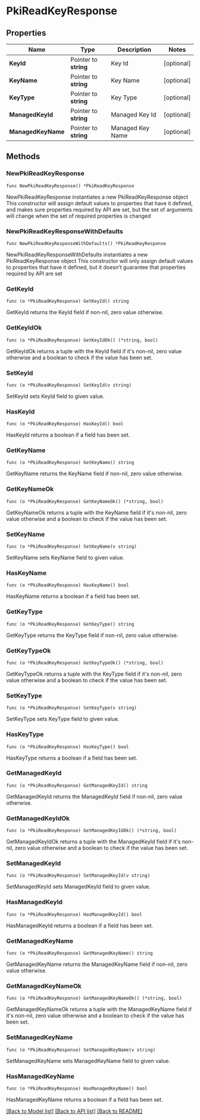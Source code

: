 # PkiReadKeyResponse


## Properties

Name | Type | Description | Notes
------------ | ------------- | ------------- | -------------
**KeyId** | Pointer to **string** | Key Id | [optional] 
**KeyName** | Pointer to **string** | Key Name | [optional] 
**KeyType** | Pointer to **string** | Key Type | [optional] 
**ManagedKeyId** | Pointer to **string** | Managed Key Id | [optional] 
**ManagedKeyName** | Pointer to **string** | Managed Key Name | [optional] 



## Methods


### NewPkiReadKeyResponse

`func NewPkiReadKeyResponse() *PkiReadKeyResponse`

NewPkiReadKeyResponse instantiates a new PkiReadKeyResponse object
This constructor will assign default values to properties that have it defined,
and makes sure properties required by API are set, but the set of arguments
will change when the set of required properties is changed

### NewPkiReadKeyResponseWithDefaults

`func NewPkiReadKeyResponseWithDefaults() *PkiReadKeyResponse`

NewPkiReadKeyResponseWithDefaults instantiates a new PkiReadKeyResponse object
This constructor will only assign default values to properties that have it defined,
but it doesn't guarantee that properties required by API are set


### GetKeyId

`func (o *PkiReadKeyResponse) GetKeyId() string`

GetKeyId returns the KeyId field if non-nil, zero value otherwise.

### GetKeyIdOk

`func (o *PkiReadKeyResponse) GetKeyIdOk() (*string, bool)`

GetKeyIdOk returns a tuple with the KeyId field if it's non-nil, zero value otherwise
and a boolean to check if the value has been set.

### SetKeyId

`func (o *PkiReadKeyResponse) SetKeyId(v string)`

SetKeyId sets KeyId field to given value.


### HasKeyId

`func (o *PkiReadKeyResponse) HasKeyId() bool`

HasKeyId returns a boolean if a field has been set.




### GetKeyName

`func (o *PkiReadKeyResponse) GetKeyName() string`

GetKeyName returns the KeyName field if non-nil, zero value otherwise.

### GetKeyNameOk

`func (o *PkiReadKeyResponse) GetKeyNameOk() (*string, bool)`

GetKeyNameOk returns a tuple with the KeyName field if it's non-nil, zero value otherwise
and a boolean to check if the value has been set.

### SetKeyName

`func (o *PkiReadKeyResponse) SetKeyName(v string)`

SetKeyName sets KeyName field to given value.


### HasKeyName

`func (o *PkiReadKeyResponse) HasKeyName() bool`

HasKeyName returns a boolean if a field has been set.




### GetKeyType

`func (o *PkiReadKeyResponse) GetKeyType() string`

GetKeyType returns the KeyType field if non-nil, zero value otherwise.

### GetKeyTypeOk

`func (o *PkiReadKeyResponse) GetKeyTypeOk() (*string, bool)`

GetKeyTypeOk returns a tuple with the KeyType field if it's non-nil, zero value otherwise
and a boolean to check if the value has been set.

### SetKeyType

`func (o *PkiReadKeyResponse) SetKeyType(v string)`

SetKeyType sets KeyType field to given value.


### HasKeyType

`func (o *PkiReadKeyResponse) HasKeyType() bool`

HasKeyType returns a boolean if a field has been set.




### GetManagedKeyId

`func (o *PkiReadKeyResponse) GetManagedKeyId() string`

GetManagedKeyId returns the ManagedKeyId field if non-nil, zero value otherwise.

### GetManagedKeyIdOk

`func (o *PkiReadKeyResponse) GetManagedKeyIdOk() (*string, bool)`

GetManagedKeyIdOk returns a tuple with the ManagedKeyId field if it's non-nil, zero value otherwise
and a boolean to check if the value has been set.

### SetManagedKeyId

`func (o *PkiReadKeyResponse) SetManagedKeyId(v string)`

SetManagedKeyId sets ManagedKeyId field to given value.


### HasManagedKeyId

`func (o *PkiReadKeyResponse) HasManagedKeyId() bool`

HasManagedKeyId returns a boolean if a field has been set.




### GetManagedKeyName

`func (o *PkiReadKeyResponse) GetManagedKeyName() string`

GetManagedKeyName returns the ManagedKeyName field if non-nil, zero value otherwise.

### GetManagedKeyNameOk

`func (o *PkiReadKeyResponse) GetManagedKeyNameOk() (*string, bool)`

GetManagedKeyNameOk returns a tuple with the ManagedKeyName field if it's non-nil, zero value otherwise
and a boolean to check if the value has been set.

### SetManagedKeyName

`func (o *PkiReadKeyResponse) SetManagedKeyName(v string)`

SetManagedKeyName sets ManagedKeyName field to given value.


### HasManagedKeyName

`func (o *PkiReadKeyResponse) HasManagedKeyName() bool`

HasManagedKeyName returns a boolean if a field has been set.









[[Back to Model list]](../README.md#documentation-for-models) [[Back to API list]](../README.md#documentation-for-api-endpoints) [[Back to README]](../README.md)


